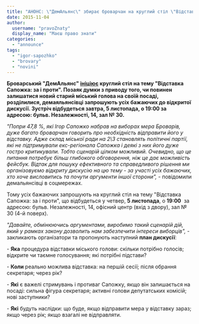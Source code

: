 ```yaml
---
title: "АНОНС: \"ДемАльянс\" збирає броварчан на круглий стіл \"Відставка Сапожка: за і проти\""
date: 2015-11-04
author: 
  username: "pravoZnaty"
  display_name: "Маєш право знати"
categories: 
  - "announce"
tags: 
  - "igor-sapozhko"
  - "brovary"
  - "novini"
---
```


**Броварський "ДемАльянс" [ініціює](https://www.facebook.com/events/1747310052163862/) круглий стіл на тему "Відставка Сапожка: за і проти". Позаяк думки з приводу того, чи повинен залишатися новий старий міський голова на своїй посаді, розділилися, демаяльянсівці запрошують усіх бажаючих до відкритої дискусії. Зустріч відбудеться завтра, 5 листопада, о 19:00 за адресою: бульв. Незалежності, 14, зал № 30.**

_"Попри 47,8 %, які Ігор Сапожко набрав на виборах мера Броварів, дуже багато броварчан говорить про необхідність відправити його у відставку. Адже склад міської ради на 2\\3 становлять політичні партії, які не підтримували екс-регіонала Сапожка і деякі з них його дуже гостро критикували. Тобто сценарій цілком можливий. Очевидно, що це питання потребує більш глибокого обговорення, ніж це дає можливість фейсбук. Відтак для пошуку ефективного та справедливого рішення ми організовуємо відкриту дискусію на цю тему - за участі усіх бажаючих, хто хоче висловитись та почути аргументи іншої сторони",_ - повідомили демальянсівці в соцмережах.

Тому усіх бажаючих запрошують на круглий стіл на тему "Відставка Сапожка: за і проти", що відбудеться у четвер, **5 листопада**, о **19:00**  за адресою: бульв. Незалежності, 14, офісний центр (вхід з двору), зал № 30 (4-й поверх).

_"Давайте, обмінюючись аргументами, виробимо такий сценарій дій, який у рамках закону дозволить нам забезпечити інтереси виборців",_ - закликають організатори та пропонують наступний **план дискусії**:

\- **Яка** процедура відставки міського голови: скільки потрібно голосів; відкрите чи таємне голосування; які потрібні підстави?

\- **Коли** реально можлива відставка: на першій сесії; після обрання секретаря; через рік?

\- **Які** є важелі стримувань і противаг Сапожку, якщо він залишається на посаді: сильна фігура секретаря; активні голови депутатських комісій; нові заступники?

\- **Які** будуть наслідки: що буде, якщо відправити мера у відставку зараз; якщо через рік; якщо взагалі не відправляти.
